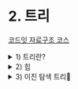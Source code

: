 # 2. 트리

[코드잇 자료구조 코스 ](https://www.codeit.kr/courses/data-structures)

<details>
  <summary>1) 트리란?</summary>
  <details>
    <summary>계층적 관계 & 트리란? & 트리 용어 & 트리의 활용</summary>

# 계층적 관계

## 트리

- 데이터의 상-하 관계(계층적 관계)를 저장하는 자료 구조

계층적 관계의 예시: 회사의 직급, 컴퓨터 폴더 구조, 클래스 상속 관계

## 계층적 데이터 저장

배열, 링크드 리스트 → 선형적 자료 구조

해시 테이블 → 데이터 관계 저장 X

따라서 위의 자료 구조들은 계층적 관계를 나타내기에는 적합하지 않음

# 트리란?

링크드 리스트가 노드들 간의 앞뒤 관계를 포함하고 있듯이,

트리는 노드들 간의 계층적 관계(상하 관계)를 포함하고 있다.

이때, 이 관계를 부모-자식 관계라고 한다.

여러 노드들이 부모-자식 관계를 통해서 연결되어 있고, 이 관계가 뻗어나가는 모양이 나무와 같다고 하여 트리라는 이름을 갖게 되었다.

트리에서 가장 상위에 있는 노드, 즉 트리의 시작점이 되는 노드를 나무의 뿌리와 같다 하여, 루트 노드 (root node)라 부른다.

# 트리 용어

- root 노드 (뿌리 노드): 트리의 시작 노드, 뿌리가 되는 노드를 말함. 보통 트리를 표현할 때 가장 위에 root 노드를 놓는 방식으로 나타냄
- 부모 노드: 특정 노드의 직속 상위 노드.
- 자식 노드: 특정 노드의 직속 하위 노드. 부모 노드와 반대되는 개념.
- 형제 노드: 같은 부모를 갖는 노드
- leaf 노드 (잎/말단 노드): 자식 노드를 갖고 있지 않은, 가장 말단에 있는 노드임. 트리의 끝에 있다고 해서 root(뿌리) 노드와 반대되는 표현으로 leaf(잎) 노드라고 부름.
- 깊이: 특정 노드가 root 노드에서 떨어져 있는 거리. 깊이는 해당 노드로 가기 위해서 root 노드에서 몇 번 아래로 내려와야 하는지를 나타냄.
- 레벨: 깊이 +1. 깊이랑 거의 같은 개념. 그냥 깊이에 1을 더한 값. 레벨 1에 있는 노드들, 레벨 2에 있는 노드들, 이런 식으로 특정 깊이인 노드들을 묶어서 표현할 때 사용하는 용어
- 높이: 트리에서 가장 깊이 있는 노드의 깊이.
- 부분 트리 (sub-tree): 현재 트리의 일부분을 이루고 있는 더 작은 트리를 말함. 오른쪽 부분 트리, 왼쪽 부분 트리 등. 전체 트리를 좀 더 작은 단위로 쪼개보면 더 작은 부분 트리들을 발견할 수 있음. 특정 노드를 root 노드라고 생각하고 바라보면 여러 가지 부분 트리들을 발견할 수 있음.

# 트리의 활용

## 트리의 장점

- 계층적 관계가 있는 데이터를 컴퓨터에서 사용!
- 컴퓨터 과학의 다양한 문제 기발하게 해결! (정렬, 압축)
- 흔히 사용하는 여러 추상 자료형 구현! (딕셔너리, 세트, 우선순위 큐)
  </details>
  <details>
    <summary>이진 트리 & 이진 트리 구현</summary>

# 이진 트리

## 이진 트리란?

각 노드가 최대 2개의 자식 노드를 가질 수 있는 트리

- 왼쪽 자식, 오른쪽 자식

# 이진 트리 구현

## 만들려는 이진 트리

<img src="img/binaryTree.png" width=400>

## 파이썬 코드

```python
class Node:
  """이진 트리 노드 클래스"""

  def __init__(self, data):
    """데이터와 두 자식 노드에 대한 레퍼런스를 갖는다"""
    self.data = data
    self.left_child = None
    self.right_child = None

"""노드 인스턴스 생성"""
root_node = Node(2)
node_B = Node(3)
node_C = Node(5)
node_D = Node(7)
node_E = Node(11)

"""B와 C를 root 노드의 자식으로 지정"""
root_node.left_child = node_B
root_node.right_child = node_C

"""D와 E를 B의 자식으로 지정"""
node_B.left_child = node_D
node_B.right_child = node_E

# root 노드에서 왼쪽 자식 노드 받아오기
test_node_1 = root_node.left_child
print(test_node_1.data) # 3

# 노드 B의 오른쪽 자식 노드 받아오기
test_node_2 = test_node_1.right_child
print(test_node_2.data) # 11
```

  </details>
  <details>
    <summary>이진 트리 종류 & 완전 이진 트리 배열로 구현하기</summary>

# 이진 트리 종류

## 정 이진 트리 (Full Binary Tree)

모든 노드가 2개 또는 0개의 자식을 가지는 이진 트리

## 완전 이진 트리 (Complete Binary Tree)

마지막 레벨 직전의 레벨 까지는 모든 노드들이 다 채워진 트리

마지막 레벨에서는 노드들이 다 채워질 필요는 없더라도, 왼쪽부터 오른쪽 방향으로는 노드들이 다 채워져야 함

<img src="img/completeBinaryTree.png" width=800>

### 완전 이진 트리의 중요한 성질

완전 이진 트리 안에 저장된 노드: n개

완전 이진 트리의 높이는 항상 *lg(n)*에 비례한다.

완전 이진 트리는 마지막 레벨 직전 레벨까지는 모두 노드로 가득 채워져 있음.

레벨1에 1개, 레벨2에 2개, 레벨3에 4개, 레벨4에 8개. 이런 식으로 레벨이 하나씩 증가할 때마다 이전 레벨에 있는 노드 개수의 2배를 더 담을 수 있음

이진 트리의 높이를 _h_, 그 노드 수를 *n*이라고 할 때,

2^(h) ≤ n ≤ 2^(h+1) - 1 , 2^(h) ≤ n < 2^(h+1) 이고, 각 항에 *lg*를 씌우면

_h_ ≤ _lg(n)_ < _h_+1 이 됨

이걸 보면 완전 이진 트리의 높이는 노드 수에 *lg*를 취한 값보다 작은 정수 중에서 최대의 정수임을 알 수 있다.

즉, 노드 수가 n개인 완전 이진 트리의 **높이**는 **h ≤ lg(n)**를 **만족하는 정수 중 **최대의 정수\*\*임

따라서, 완전 이진 트리의 높이 h는 노드 수인 n에 lg를 취한 값인 lg(n)에 비례해서 증가한다는 것을 알 수 있음. 그럼 언제 확실히 높이가 하나 더 증가할까? 그건 바로 노드 수가 현재보다 최소 2배 이상이 되었을 때이다.

h ≤ lg(n) 인 상황에서 n이 2n이 되면, lg(2n) = lg(n) + 1이고,

h+1 ≤ lg(n) +1을 만족하므로, 최소한 현재 노드 수보다 노드 수가 2배 이상이 되었을 때 확실히 높이도 하나 더 올라간다는 것을 알 수 있다.

정리하자면, 완전 이진 트리의 높이는 결국 O(lg(n))이라고 할 수 있음

## 포화 이진 트리 (Perfect Binary Tree)

포화 이진 트리는 모든 레벨이 빠짐없이 다 노드로 채워져 있는 이진 트리임

포화 이진 트리는 기본적으로 정 이진 트리와 완전 이진 트리의 특성을 모두 갖는다.

높이가 0이면 노드 수가 1개, 높이가 1이면 노드 수가 (1+2)개, 높이가 2면 (1+2+4)개, 높이가 3이면 (1+2+4+8)개 이런 식으로 그 높이에 따라 노드의 수가 고정된다.

트리의 높이는 h, 노드 수를 n이라 하면, **n = 2^(h+1) - 1**

식의 양쪽에 1을 더해주면 결국 **n+1 = 2^(h+1)** 와 같은 공식이 성립함

포화 이진 트리는 그 높이나 노드 수, 둘 중에서 하나만 알아도 나머지 하나의 값을 바로 구할 수 있음

# 완전 이진 트리 배열로 구현하기

## 완전 이진 트리 배열 (파이썬 리스트)에 저장하기

트리를 파이썬의 리스트로 구현하는 방법은 모든 이진 트리에 쓸 수 있는 방법은 아니고, 완전 이진 트리인 경우에만 쓸 수 있는 방법이다

<img src="img/completeBinaryTree2.png" width=800>

이 완전 이진 트리는 아래처럼 리스트에 저장할 수 있다.

```python
complete_binary_tree = [None, 1, 5, 12, 11, 9, 10, 14, 2, 10]
```

위 그림에서 빨간색 작은 숫자는 각 노드의 리스트 내에서의 인덱스를 나타냄. 그러니까 리스트에서 5번째 노드는 노드 9임

## 자식 노드를 찾는 방법

이진 트리에서 각 노드는 기본적으로 자식 노드들을 가리키는 레퍼런스를 가져야 함. 그래야 부모 노드가 자식 노드에 접근할 수 있으니까.

그렇다면 리스트에 노드들이 저장된 경우에는 부모 노드가 자식 노드에 어떻게 접근할 수 있을까?

<img src="img/completeBinaryTree2.png" width=800>

지금 2번째 노드(노드 5)의 왼쪽 자식 노드를 찾고 싶다고 하자.

그럼 먼저 노드의 인덱스 2에 2를 곱한다. 4다. 그 다음 리스트의 4번째 인덱스에 있는 노드를 찾으면 된다. 노드 11이 있다. 제대로 찾았다.

이번에는 3번째 노드(노드 12)의 오른쪽 자식 노드를 찾아보자.

이번에도 노드의 인덱스 3에 2를 곱한다. 그리고 1을 더해주는데, 그럼 7이다. 이번에는 리스트의 7번째 인덱스를 보면 노드 14가 있다. 맞게 찾았다.

왼쪽 자식 인덱스 = 자신의 인덱스 \* 2

오른쪽 자식 인덱스 = (자신의 인덱스 \* 2) + 1

## 부모 노드를 찾는 방법

부모의 노드를 찾을 때에는, 자신의 인덱스를 2로 나눈 것에서 정수만 취하면 된다.

## 정리

완전 이진 트리는 그 특수한 2가지 성질

- 마지막 레벨 직전의 레벨까지는 노드들로 가득 차 있음
- 마지막 레벨은 왼쪽에서 오른쪽 방향으로 노드들로 가득 차 있어야 함

때문에 이렇게 각 노드를 리스트에 저장한 후에도 부모 노드와 자식 노드를 손쉽게 찾을 수 있다.

## 파이썬 구현

```python
def get_parent_index(complete_binary_tree, index):
    """배열로 구현한 완전 이진 트리에서 index번째 노드의 부모 노드의 인덱스를 리턴하는 함수"""
    parent = index // 2
    if parent != 0:
        return parent
    # root 노드만 부모 노드가 없는데, 이 경우 parent_index가 0. None을 리턴
    else:
        return None

def get_left_child_index(complete_binary_tree, index):
    """배열로 구현한 완전 이진 트리에서 index번째 노드의 왼쪽 자식 노드의 인덱스를 리턴하는 함수"""
    left_child = index * 2
    # 자식 노드가 없으면 - None을 포함한 배열의 길이가 계산된 인덱스+1 보다 작음
    if len(complete_binary_tree) < left_child + 1:
        return None
    else:
        return left_child


def get_right_child_index(complete_binary_tree, index):
    """배열로 구현한 완전 이진 트리에서 index번째 노드의 오른쪽 자식 노드의 인덱스를 리턴하는 함수"""
    right_child = index * 2 + 1
    # 자식 노드가 없으면 - None을 포함한 배열의 길이가 계산된 인덱스+1 보다 작음
    if len(complete_binary_tree) < right_child + 1:
        return None
    else:
        return right_child

# 실행 코드
root_node_index = 1 # root 노드

tree = [None, 1, 5, 12, 11, 9, 10, 14, 2, 10]  # 과제 이미지에 있는 완전 이진 트리

# root 노드의 왼쪽과 오른쪽 자식 노드의 인덱스를 받아온다
left_child_index = get_left_child_index(tree, root_node_index)
right_child_index = get_right_child_index(tree,root_node_index)

print(tree[left_child_index]) # 5
print(tree[right_child_index]) # 12

# 9번째 노드의 부모 노드의 인덱스를 받아온다
parent_index = get_parent_index(tree, 9)

print(tree[parent_index]) # 11

# 부모나 자식 노드들이 없는 경우들
parent_index = get_parent_index(tree, 1)  # root 노드의 부모 노드의 인덱스를 받아온다
print(parent_index) # None

left_child_index = get_left_child_index(tree, 6)  # 6번째 노드의 왼쪽 자식 노드의 인덱스를 받아온다
print(left_child_index) # None

right_child_index = get_right_child_index(tree, 8)  # 8번째 노드의 오른쪽 자식 노드의 인덱스를 받아온다
print(right_child_index) # None
```

  </details>
  <details>
    <summary>트리 순회</summary>

# 트리 순회

## 순회

- 자료 구조에 저장된 모든 데이터를 도는 것

## 재귀 함수

선형적 자료 구조를 순회할 때는 보통 반복분을 사용했는데,

트리 순회에는 재귀 함수 사용!

순회 말고도, 트리에서는 재귀 함수를 많이 사용

## 순회 기본 동작들

- 재귀적으로 왼쪽 부분 트리 순회
- 재귀적으로 오른쪽 부분 트리 순회
- 현재 노드 데이터 출력

# 트리 순회: pre-order

## pre-order 순회

부분 트리 순회 "전"에 현재 노드 출력

1. 현재 노드 데이터를 출력한다
2. 재귀적으로 왼쪽 부분 트리 순회
3. 재귀적으로 오른쪽 부분 트리 순회

# 트리 순회: post-order

## post-order 순회

부분 트리 순회 "후"에 현재 노드 출력

1. 재귀적으로 왼쪽 부분 트리 순회
2. 재귀적으로 오른쪽 부분 트리 순회
3. 현재 노드 데이터를 출력한다.

# 트리 순회: in-order

## in-order 순회

부분 트리 순회 "사이"에 현재 노드 출력

1. 재귀적으로 왼쪽 부분 트리 순회
2. 현재 노드 데이터를 출력한다.
3. 재귀적으로 오른쪽 부분 트리 순회

## 순회

트리를 순회하면 노드들 사이에 **선형적 순서**를 만들 수 있다!

# in-order 순회 구현

## 순회할 트리

<img src="img/inOrder.png" width=800>

## 파이썬 코드

```python
class Node:
    """이진 트리 노드를 나타내는 클래스"""

    def __init__(self, data):
        """이진 트리 노드는 데이터와 두 자식 노드에 대한 레퍼런스를 갖는다"""
        self.data = data
        self.left_child = None
        self.right_child = None

def traverse_inorder(node):
    """in-order 순회 함수"""

    if node.left_child is not None:
        traverse_inorder(node.left_child)

    print(node.data)

    if node.right_child is not None:
        traverse_inorder(node.right_child)


# 여러 노드 인스턴스 생성
node_A = Node("A")
node_B = Node("B")
node_C = Node("C")
node_D = Node("D")
node_E = Node("E")
node_F = Node("F")
node_G = Node("G")
node_H = Node("H")
node_I = Node("I")

# 생성한 노드 인스턴스들 연결
node_F.left_child = node_B
node_F.right_child = node_G

node_B.left_child = node_A
node_B.right_child = node_D

node_D.left_child = node_C
node_D.right_child = node_E

node_G.right_child = node_I

node_I.left_child = node_H

# 노드 F를 root 노드로 만든다
root_node = node_F

# 만들어 놓은 트리를 in-order로 순회한다
traverse_inorder(root_node)
# A
# B
# C
# D
# E
# F
# G
# H
# I
```

  </details>
</details>

<details>
  <summary>2) 힙</summary>
  <details>
    <summary>힙이란?</summary>

# 힙이란?

## 힙의 두 가지 속성

힙은 2가지 속성을 가진 트리임

- 형태 속성: 완전 이진 트리다 ( 높이 = O(lg(n)) )
- 힙 속성: 모든 노드의 데이터는 자식 노드들의 데이터보다 크거나 같다.

## 힙의 두 가지 활용

- 정렬 문제 해결
- 우선순위 큐 구현
  </details>
  <details>
    <summary>정렬 문제</summary>

# 정렬 문제

## 정렬

여러 개의 데이터 요소를 특정 순서로 배치하는 것

정렬 알고리즘: 데이터를 재배치하는 구체적인 방법

- 삽입 정렬, 합병 정렬, 선택 정렬, 힙 정렬

# 배열로 구현한 힙

## 힙 구현하기

- 힙도 완전 이진 트리이므로 동적 배열로 구현! (파이썬 리스트)

# 힙 만들기 1

## heapify

**heapify**: 힙 속성을 지키지 않는 노드가 있을 때마다, 그 노드가 맞는 위치를 찾을 때까지 재배치하는 알고리즘

부모 노드와 자식 노드들의 데이터의 크기를 비교하여, 부모 노드보다 자식 노드가 크면 두 노드의 위치를 바꿔준다.

### 시간 복잡도

모든 노드의 개수: n

최악의 경우: 루트 노드가 리프 노드까지 내려가는 경우

- 총 트리의 높이만큼 데이터를 비교하고 재배치 함

heapify 시간 복잡도: **O(lg(n))**

## 내가 짠 heapify 코드

```python
def swap(tree, index_1, index_2):
    """완전 이진 트리의 노드 index_1과 노드 index_2의 위치를 바꿔준다"""
    temp = tree[index_1]
    tree[index_1] = tree[index_2]
    tree[index_2] = temp

def heapify(tree, index, tree_size):
    """heapify 함수"""

    # 왼쪽 자식 노드의 인덱스와 오른쪽 자식 노드의 인덱스를 계산
    left_child_index = 2 * index
    right_child_index = 2 * index + 1

		parent_data = tree[index]

    # 자식 노드가 없을 때 종료
    if tree_size < left_child_index + 1:
        return
    # 왼쪽 자식 노드만 있을 때
    elif tree_size < right_child_index + 1:
        left_child_data = tree[left_child_index]
        most = max(parent_data, left_child_data)
        # 부모 노드의 데이터가 가장 클 떄
        if parent_data == most:
            return
        # 왼쪽 자식 노드의 데이터가 가장 클 떄
        else:
            swap(tree, index, left_child_index)
            heapify(tree, left_child_index, tree_size)
        return

    # 모든 자식 노드가 있을 때
    left_child_data = tree[left_child_index]
    right_child_data = tree[right_child_index]

    most = max(parent_data, left_child_data, right_child_data)

    # 부모 노드의 데이터가 가장 클 떄
    if parent_data == most:
        return
    # 왼쪽 자식 노드의 데이터가 가장 클 떄
    elif left_child_data == most:
        swap(tree, index, left_child_index)
        heapify(tree, left_child_index, tree_size)
    # 오른쪽 자식 노드의 데이터가 가장 클 떄
    else:
        swap(tree, index, right_child_index)
        heapify(tree, right_child_index, tree_size)



# 실행 코드
tree = [None, 15, 5, 12, 14, 9, 10, 6, 2, 11, 1]  # heapify하려고 하는 완전 이진 트리
heapify(tree, 2, len(tree))  # 노드 2에 heapify 호출
print(tree)
```

## 코드잇 해답: 더 나은 heapify 코드

```python
def swap(tree, index_1, index_2):
    """완전 이진 트리의 노드 index_1과 노드 index_2의 위치를 바꿔준다"""
    temp = tree[index_1]
    tree[index_1] = tree[index_2]
    tree[index_2] = temp

def heapify(tree, index, tree_size):
    """heapify 함수"""

    # 왼쪽 자식 노드의 인덱스와 오른쪽 자식 노드의 인덱스를 계산
    left_child_index = 2 * index
    right_child_index = 2 * index + 1

    largest = index # 일단 부모 노드의 값이 가장 크다고 설정

    # 왼쪽 자식 노드의 값과 비교
    #(동시에 인덱스의 유효 범위 확인을 통해서 자식 노드가 있는지도 확인)
    if 0 < left_child_index < tree_size and tree[largest] < tree[left_child_index]:
        largest = left_child_index

    # 오른쪽 자식 노드의 값과 비교
    if 0 < right_child_index < tree_size and tree[largest] < tree[right_child_index]:
        largest = right_child_index

    if largest != index: # 부모 노드의 값이 자식 노드의 값보다 작으면
        swap(tree, index, largest) # 부모 노드와 최댓값을 가진 자식 노드의 위치를 바꿔준다
	      # 자리가 바뀌어 자식 노드가 된 기존의 부모 노드를 대상으로 또 heapify 함수를 호출한다
				heapify(tree, largest, tree_size)


# 실행 코드
tree = [None, 15, 5, 12, 14, 9, 10, 6, 2, 11, 1]  # heapify하려고 하는 완전 이진 트리
heapify(tree, 2, len(tree))  # 노드 2에 heapify 호출
print(tree)
```

# 힙 만들기 2

## heapify

파라미터로 넘기는 노드가 힙에서 위치를 찾아간다.

파이썬 리스트로 구현한 완전 이진 트리에서, 마지막 인덱스부터 차례로 hipify를 호출해 추면 힙으로 만들 수 있음

- 이미 자식 노드들에 heapify 함수가 호출된 이후에는 부모 노드를 뿌리로 하고 있는 부분들은 모두 힙 속성을 지키고 있는 것으로 가정할 수 있기 때문

## 시간 복잡도

heapify: O(lg(n))

이 heapify를 맨 뒤 노드부터 모든 노드에 호출해야 하기 때문에

시간복잡도는 **O(nlg(n))** 이다!

  </details>
  <details>
  <summary>힙 정렬</summary>

# 힙 정렬

## 힙 정렬

힙을 이용한 정렬 알고리즘!

1. 힙을 만든다
2. root와 마지막 노드를 바꿔준다
3. (바꾼 노드는 없는 노드 취급한다)
4. 새로운 노드가 힙 속성을 지킬 수 있게 heapify 호출

모든 인덱스를 돌 때까지 2~4 반복

### 만약 내림 차순으로 정렬하고 싶으면?

힙 속성을 반대로 (부모 노드의 데이터가 자식 노드의 데이터보다 작아야 한다) 바꾸고, 똑같은 알고리즘을 적용하면 된다.

# 힙 정렬 구현하기

## 순서

1. 먼저 리스트를 힙으로 만든다
2. root 노드와 마지막 노드의 위치를 바꾼다. 마지막 위치로 간 기존의 root 노드는 이제 힙에서 없다고 가정한다.
3. 새로운 root 노드가 힙 속성을 지킬 수 있게 heapify 한다.
4. 힙에 남아있는 노드가 없도록 단계 2~3을 반복한다.

## 내가 짠 코드

```python
def swap(tree, index_1, index_2):
    """완전 이진 트리의 노드 index_1과 노드 index_2의 위치를 바꿔준다"""
    temp = tree[index_1]
    tree[index_1] = tree[index_2]
    tree[index_2] = temp

def heapify(tree, index, tree_size):
    """heapify 함수"""

    # 왼쪽 자식 노드의 인덱스와 오른쪽 자식 노드의 인덱스를 계산
    left_child_index = 2 * index
    right_child_index = 2 * index + 1

    largest = index  # 일단 부모 노드의 값이 가장 크다고 설정

    # 왼쪽 자식 노드의 값과 비교
    if 0 < left_child_index < tree_size and tree[largest] < tree[left_child_index]:
        largest = left_child_index

    # 오른쪽 자식 노드의 값과 비교
    if 0 < right_child_index < tree_size and tree[largest] < tree[right_child_index]:
        largest = right_child_index

    if largest != index: # 부모 노드의 값이 자식 노드의 값보다 작으면
        swap(tree, index, largest)  # 부모 노드와 최댓값을 가진 자식 노드의 위치를 바꿔준다
        heapify(tree, largest, tree_size)  # 자리가 바뀌어 자식 노드가 된 기존의 부모 노드를대상으로 또 heapify 함수를 호출한다

def heapsort(tree):
    """힙 정렬 함수"""
    tree_size = len(tree)

    # 1. 리스트를 힙으로 만든다
    # 마지막 노드부터  root 노드까지 반복
    for i in range(len(tree) - 1, 0, -1):
        # heapify 호출
        heapify(tree, i, tree_size)

    root_index = 1

    # 마지막 노드부터 root 노드까지 반복
    for i in range(len(tree) - 1, 0, -1):
        # 2-1. root 노드와 마지막 노드의 위치를 바꾼다.
        temp = tree[root_index]
        tree[root_index] = tree[i]
        tree[i] = temp

        # 2-2 마지막 위치로 간 기존의 root 노드는 이제 힙에서 없다고 가정한다.
        sub_tree = tree[:i]


        # 3. 새로운 root 노드가 힙 속성을 지킬 수 있게 heapify 한다.
        heapify(sub_tree, root_index, len(sub_tree))


        # 4. 기존의 tree에 반영
        tree[:i] = sub_tree[:]

# 실행 코드
data_to_sort = [None, 6, 1, 4, 7, 10, 3, 8, 5, 1, 5, 7, 4, 2, 1]
heapsort(data_to_sort)
print(data_to_sort)
```

## 코드잇 해답: 더 나은 코드

```python
def swap(tree, index_1, index_2):
    """완전 이진 트리의 노드 index_1과 노드 index_2의 위치를 바꿔준다"""
    temp = tree[index_1]
    tree[index_1] = tree[index_2]
    tree[index_2] = temp

def heapify(tree, index, tree_size):
    """heapify 함수"""

    # 왼쪽 자식 노드의 인덱스와 오른쪽 자식 노드의 인덱스를 계산
    left_child_index = 2 * index
    right_child_index = 2 * index + 1

    largest = index  # 일단 부모 노드의 값이 가장 크다고 설정

    # 왼쪽 자식 노드의 값과 비교
    if 0 < left_child_index < tree_size and tree[largest] < tree[left_child_index]:
        largest = left_child_index

    # 오른쪽 자식 노드의 값과 비교
    if 0 < right_child_index < tree_size and tree[largest] < tree[right_child_index]:
        largest = right_child_index

    if largest != index: # 부모 노드의 값이 자식 노드의 값보다 작으면
        swap(tree, index, largest)  # 부모 노드와 최댓값을 가진 자식 노드의 위치를 바꿔준다
        heapify(tree, largest, tree_size)  # 자리가 바뀌어 자식 노드가 된 기존의 부모 노드를대상으로 또 heapify 함수를 호출한다

def heapsort(tree):
    """힙 정렬 함수"""
    tree_size = len(tree)

    # 마지막 인덱스부터 처음 인덱스까지 heapify를 호출한다
    for index in range(tree_size - 1, 0, -1):
        heapify(tree, index, tree_size)

    # 마지막 인덱스부터 처음 인덱스까지
    for i in range(tree_size - 1, 0, -1):
        swap(tree, 1, i) # root 노드와 마지막 인덱스를 바꿔준 후
        heapify(tree, 1, i) # root 노드에 heapify를 호출한다

# 실행 코드
data_to_sort = [None, 6, 1, 4, 7, 10, 3, 8, 5, 1, 5, 7, 4, 2, 1]
heapsort(data_to_sort)
print(data_to_sort)
```

# 힙 정렬 시간 복잡도 & 평가

## 힙 정렬 시간 복잡도

모든 노드의 수 = n

### 힙 정렬의 각 단계

1. 먼저 리스트를 힙으로 만든다.
2. root 노드와 마지막 노드의 위치를 바꾼다. 마지막 위치로 간 기존의 root 노드는 이제 힙에서 없다고 가정한다.
3. 새로운 root 노드가 힙 속성을 지킬 수 있게 heapify 한다.
4. 힙에 남아있는 노드가 없도록 단계 2 ~ 3을 반복한다.

1번째 단계인 리스트를 힙으로 만드는 데 걸리는 시간은 O(nlg(n))이다.

2번째 단계는 그냥 두 노드의 위치를 바꿔 주는 작업이기 때문에 노드의 개수 n과는 상관없이 항상 O(1)이다.

3번째 단계는 새로운 root 노드에 heapify 하는 것이다. 이때의 시간 복잡도는 O(lg(n)). 그럼 2번째 단계와 3번째 단계를 합치면 O(lg(n) + 1), 즉, O(lg(n))이다.

4번째 단계는 2~3 단계를, 힙에 남아있는 노드가 없을 때까지 반복한다. 힙에는 총 n개의 노드가 있으므로 2, 3, 4단계의 시간 복잡도를 종합하면 O(nlg(n)) 이라고 할 수 있다.

### 정리

- 힙을 만드는 데 O(nlg(n))
- 만든 힙에서 매번 root 노드를 뽑고 남은 것들을 다시 힙을 만들어주는 작업을 반복하는 데 O(nlg(n))이 걸린다.

그럼 힙 정렬의 총 시간 복잡도는 O(nlg(n) + nlg(n))으로 O(2nlg(n))이고,

시간 복잡도에서 상수는 무시되니까 결국 O(nlg(n))이라고 할 수 있다.

힙 정렬은 **O(nlg(n))**의 시간 본잡도를 가지는 정렬 알고리즘이다.

## 다른 정렬 알고리즘들과의 비교

- 선택 정렬: O(n^(2))
- 삽입 정렬: O(n^(2))
- 합병 정렬: O(nlg(n))
- 퀵 정렬: 평균 O(nlg(n)), 최악 O(n^(2))
- 힙 정렬: O(nlg(n))

힙 정렬은 선택 정렬과 삽입 정렬보다는 좋고, 합병 정렬과 퀵 정렬과는 비슷한 성능을 내는 정렬 방법이라는 것을 알 수 있다.

  </details>
  <details>
    <summary>우선순위 큐</summary>

# 우선순위 큐

## 우선순위 큐란?

우선순위 큐는 추상 자료형 중 하나다.

- 데이터를 저장할 수 있다.
- 저장한 데이터가 우선순위 순서대로 나온다.

## 우선순위 큐와 힙의 관계

- 힙을 사용하면 우선순위 큐를 효율적으로 구현할 수 있다.

# 힙에 데이터 삽입하기

## 힙 속성을 유지하면서 힙에 데이터 삽입하는 법

1. 힙의 마지막 인덱스에 데이터를 삽입한다
2. 삽입한 데이터와 부모 노드의 데이터를 비교한다
3. 부모 노드의 데이터가 더 작으면 둘의 위치를 바꿔준다
4. 새로 삽입한 노드가 제 위치를 찾을 때까지 2~3을 반복한다.

# 힙 데이터 삽입 구현하기

## 과정

우선순위 큐는 `PriorityQueue`라는 클래스로 정의되어 있고, 그 안에 힙이 있다. `PriorityQueue` 클래스에는 `heap`이라는 인스턴스 변수가 있고, 이것은 파이썬의 리스트를 가리킨다. 가장 처음 `heap`에는 `None`이라는 원소 하나만 있다.

힙에 데이터를 삽입하는 메소드의 이름은 `insert`이다. `insert` 메소드는 데이터를 삽입할 때 리스트가 계속 힙의 속성을 유지하도록 하는 기능도 포함해야 한다.

`insert` 메소드로 데이터를 삽입할 때 이루어져야 하는 일은 3단계로 나눌 수 있다.

1. 힙의 마지막 인덱스에 노드를 삽입한다.
2. (1) 삽입한 노드와 그 부모 노드를 비교해서 부모 노드가 더 작으면 둘의 위치를 바꾸고, (2)부모 노드가 더 크거나 같으면 그대로 둔다.
3. 2-1의 경우에는 삽입한 노드가 올바른 위치를 찾을 때까지 단계 2를 반복한다.

이때 단계 2와 단계 3의 작업을 하는 별도의 함수 `reverse_heapify`를 정의해 놓고 사용한다.

이 함수는

- 리스트로 구현한 완전 이진 트리, `tree`
- 삽입된 노드의 인덱스, `index`

를 파라미터로 받는다. 그리고 삽입된 노드를 힙 속성을 유지할 수 있는 위치로 이동시킨다.

이전에 배운 `heapify` 함수가 위에 있는 노드를 아래로 이동시켜서 힙 속성을 유지했다면 `reverse_heapify` 함수는 아래에 있는 노드를 위로 이동시켜서 힙 속성을 유지시킨다.

`reverse_heapify` 함수만 완성되면 `insert` 메소드를 완성하는 것은 간단하다

`insert` 함수는

- `self`
- 삽입하는 데이터, `data`

를 파라미터로 받는데, `insert` 메소드는

1. 리스트, `heap`의 마지막에 새로운 데이터를 삽입하고
2. 그 마지막 인덱스를 `reverse_heapify` 함수에 파라미터로 넘겨서 호출하면 된다.

## 힙에 데이터 삽입하기

```python
def swap(tree, index_1, index_2):
    """완전 이진 트리의 노드 index_1과 노드 index_2의 위치를 바꿔준다"""
    temp = tree[index_1]
    tree[index_1] = tree[index_2]
    tree[index_2] = temp

def reverse_heapify(tree, index):
    """삽입된 노드를 힙 속성을 지키는 위치로 이동시키는 함수"""
    parent_index = index // 2  # 삽입된 노드의 부모 노드의 인덱스 계산
    # 해당 자식 노드가 부모 노드보다 크면 두 노드의 위치를 바꾼다
    if 0 < parent_index and tree[parent_index] < tree[index]:
        swap(tree, parent_index, index)
        reverse_heapify(tree, parent_index)





class PriorityQueue:
    """힙으로 구현한 우선순위 큐"""
    def __init__(self):
        self.heap = [None]  # 파이썬 리스트로 구현한 힙

    def insert(self, data):
        """삽입 메소드"""
        # 1 힙의 마지막 인덱스에 노드를 삽입한다
        self.heap.append(data)

        # 2 삽입한 노드와 그 부모 노드를 비교해서 부모 노드가 더 작으면 둘의 위치를 바꾼다
        reverse_heapify(self.heap, len(self.heap)-1)

    def __str__(self):
        return str(self.heap)

# 실행 코드
priority_queue = PriorityQueue()

priority_queue.insert(6)
priority_queue.insert(9)
priority_queue.insert(1)
priority_queue.insert(3)
priority_queue.insert(10)
priority_queue.insert(11)
priority_queue.insert(13)

print(priority_queue)
# [None, 13, 9, 11, 3, 6, 1, 10]
```

# 힙에서 최고 우선순위 데이터 추출하기

## 힙에서 root 노드 데이터 추출하기

- root 노드와 마지막 노드를 서로 바꿔 준다.
- 마지막 노드의 데이터를 변수에 저장해 준다.
- 마지막 노드를 삭제한다.
- root 노드에 heapify를 호출해서 망가진 힙 속성을 고친다.
- 변수에 저장한 데이터를 리턴한다 (최고 우선순위 데이터)

# 힙 우선순위 데이터 추출 구현

## 단계

1. root 노드와 마지막 노드의 위치를 바꾼다
2. 마지막 위치로 간 원래 root 노드의 데이터를 별도 변수에 저장하고, 노드는 힙에서 지운다
3. 새로운 root 노드를 대상으로 heapify해서 망가진 힙 속성을 복원한다
4. 2단계에서 따로 저장해 둔 최우선순위 데이터를 리턴한다

### heapify_code.py

```python
def swap(tree, index_1, index_2):
    """완전 이진 트리의 노드 index_1과 노드 index_2의 위치를 바꿔준다"""
    temp = tree[index_1]
    tree[index_1] = tree[index_2]
    tree[index_2] = temp

def heapify(tree, index, tree_size):
    """heapify 함수"""

    # 왼쪽 자식 노드의 인덱스와 오른쪽 자식 노드의 인덱스를 계산
    left_child_index = 2 * index
    right_child_index = 2 * index + 1

    largest = index  # 일단 부모 노드의 값이 가장 크다고 설정

    # 왼쪽 자식 노드의 값과 비교
    if 0 < left_child_index < tree_size and tree[largest] < tree[left_child_index]:
        largest = left_child_index

    # 오른쪽 자식 노드의 값과 비교
    if 0 < right_child_index < tree_size and tree[largest] < tree[right_child_index]:
        largest = right_child_index

    if largest != index: # 부모 노드의 값이 자식 노드의 값보다 작으면
        swap(tree, index, largest)  # 부모 노드와 최댓값을 가진 자식 노드의 위치를 바꿔준다
        heapify(tree, largest, tree_size)  # 자리가 바뀌어 자식 노드가 된 기존의 부모 노드를대상으로 또 heapify 함수를 호출한다

def reverse_heapify(tree, index):
    """삽입된 노드를 힙 속성을 지키는 위치로 이동시키는 함수"""
    parent_index = index // 2  # 삽입된 노드의 부모 노드의 인덱스 계산

    # 부모 노드가 존재하고, 부모 노드의 값이 삽입된 노드의 값보다 작을 때
    if 0 < parent_index < len(tree) and tree[index] > tree[parent_index]:
        swap(tree, index, parent_index)  # 부모 노드와 삽입된 노드의 위치 교환
        reverse_heapify(tree, parent_index)  # 삽입된 노드를 대상으로 다시 reverse_heapify 호출
```

### main.py

```python
from heapify_code import *

class PriorityQueue:
    """힙으로 구현한 우선순위 큐"""
    def __init__(self):
        self.heap = [None]  # 파이썬 리스트로 구현한 힙

    def insert(self, data):
        """삽입 메소드"""
        self.heap.append(data)  # 힙의 마지막에 데이터 추가
        reverse_heapify(self.heap, len(self.heap)-1) # 삽입된 노드(추가된 데이터)의 위치를 재배치

    def extract_max(self):
        """최우선순위 데이터 추출 메소드"""
        tree = self.heap
        # 1. root 노드와 마지막 노드의 위치를 바꾼다
        swap(tree, 1, len(tree)-1)

        # 2. 마지막 위치로 간 데이터를 별도 변수에 저장, 노드를 힙에서 삭제
        return_value = self.heap.pop()

        # 3. 새로운 root 노드를 대상으로 heapify
        heapify(tree, 1, len(tree))

        # 4. 2단계에서 따로 저장해 둔 최우선순위 데이터를 리턴한다
        return return_value


    def __str__(self):
        return str(self.heap)

# 출력 코드
priority_queue = PriorityQueue()

priority_queue.insert(6)
priority_queue.insert(9)
priority_queue.insert(1)
priority_queue.insert(3)
priority_queue.insert(10)
priority_queue.insert(11)
priority_queue.insert(13)

print(priority_queue.extract_max()) # 13
print(priority_queue.extract_max()) # 11
print(priority_queue.extract_max()) # 10
print(priority_queue.extract_max()) # 9
print(priority_queue.extract_max()) # 6
print(priority_queue.extract_max()) # 3
print(priority_queue.extract_max()) # 1
```

  </details>
  <details>
    <summary>힙 삽입, 추출 시간 복잡도 & 힙으로 구현한 우선순위 큐 평가</summary>

# 힙 삽입, 추출 시간 복잡도

## 힙의 삽입 연산 시간 복잡도

힙에 있는 노드의 개수를 n개라고 가정한다.

### 힙의 삽입 연산 단계

1. 힙의 마지막 인덱스에 노드를 삽입한다.
2. (1) 삽입한 노드와 그 부모 노드를 비교해서 부모 노드가 더 작으면 둘의 위치를 바꾸고, (2) 부모 노드가 더 크거나 같으면 그대로 둔다.
3. 2-(1)의 경우에는 삽입한 노드가 올바른 위치를 찾을 때까지 단계 2를 반복한다.

### 1단계

먼저 힙의 마지막에 노드를 삽입해야 한다. 힙을 동적 배열로 구현했으니, 동적 배열에 원소를 추가하는 것의 시간 복잡도를 분할 상환 분석하면 O(1)이다.

### 2단계

1. 삽입된 노드의 값과 부모 노드의 값을 비교하는 건 O(1)이 걸린다.
2. 삽입된 데이터가 더 큰 경우 부모 노드와의 위치를 바꿔주는 것과 마찬가지로 O(1)이 걸린다.

즉, 2단계에서는 O(2)이 걸리는데, 이건 O(1)과 동일하다.

### 3단계

최악의 경우 2단계를 몇 번이나 반복해야할까? 최악의 경우는 삽입한 데이터가 leaf 노드부터 시작해서 root 노드까지 올라가는 경우인데, 그럼 힙의 높이만큼 2단계를 반복해야 한다.

힙의 높이는 lg(n)에 비례하니까 시간은 O(lg(n))이다. 이 말은, 2단계의 시간인 O(1)를 최대 O(lg(n))번 반복할 수 있다는 말이니까 결국 시간 복잡도는 O(lg(n))이 걸린다.

### 정리

1. 1단계의 O(1)
2. 2단계, 3단계의 O(lg(n))

를 더하면 O(1+lg(n))이 되고, 이건 곧 O(lg(n))과 같다.

결론적으로, 힙에 데이터를 삽입하는 연산의 시간 복잡도는 **O(lg(n))**이다.

## 힙의 추출 연산 시간 복잡도

이제 힙에서 가자 우선 순위가 높은 데이터를 추출하는 데에 시간이 얼마 걸리는지 알아보자. 이번에도 힙에 있는 노드의 개수를 n이라고 한다.

### 힙의 추출 연산 단계

1. root 노드와 마지막 노드의 위치를 바꾼다.
2. 마지막 위치로 간 원래 root 노드의 데이터를 별도 변수에 저장하고, 노드는 힙에서 지운다.
3. 새로운 root 노드를 대상으로 `heapify`해서 망가진 힙 속성을 복원한다.
4. 2단계에서 따로 저장해 둔 최우선순위 데이터를 리턴한다.

### 1단계

root 노드와 마지막 노드위 위치를 바꾸는 건 노드의 개수랑은 전혀 상관 없이 O(1)이 걸린다.

### 2단계

데이터를 변수에 지정하는 것은 O(1)이 걸린다. 힙을 동적 배열로 구현했으니, 동적 배열에서 마지막 인덱스의 원소를 삭제하는 건 분할 상환 분석을 하면 O(1)이 걸린다. 이 단계는 총 O(1+1)이 걸리니까 O(1)이 걸리는 것이다.

### 3단계

새로운 root 노드를 대상으로 `heapify`를 호출해서 망가진 힙 속성을 복원하는 단계이다. `heapify`는 O(lg(n))이 걸린다.

### 4단계

변수를 리턴하는 건 O(1)이 걸린다.

### 정리

총 걸리는 시간을 더하면 O(1+1+lg(n)+1)이다. 여기서 1은 다 무시해도 되니까, 힙에서 가장 우선 순위가 높은 데이터를 추출하는 연산의 시간 복잡도는 **O(lg(n))**이다.

# 힙으로 구현한 우선순위 큐 평가

우선순위 큐를 구현할 때는 힙 말고도 다른 자료 구조들을 활용할 수도 있다.

- 정렬된 동적 배열
- 정렬된 더블리 링크드 리스트

## 정렬된 동적 배열

### 삽입 연산

동적 배열에 데이터가 정렬된 채(오름차순 또는 내림차순)로 있다고 가정하고 새로운 데이터를 삽입할 때는 생각해보자. 새로운 데이터를 정렬된 동적 배열에 삽입하려면 크게 두 가지 작업을 해야한다.

1. 먼저 새로운 데이터가 어느 위치에 들어가야 하는지를 찾고
2. 그위치에 데이터를 넣어야 한다.

### 삽입 연산 시간 복잡도

1. 삽입할 위치를 찾는 것은 이진 탐색을 사용하면 O(lg(n))이 걸린다.
2. 그리고 그 위치에 데이터를 삽입하는 건 최악의 경우 O(n)이 걸린다.

그럼 삽입 연산은 총 O(lg(n) + n)이 걸리고, 이는 곧 O(n)과 같다.

결국, 정렬된 동적 배열에 데이터를 삽입하는 연산은 **O(n)**이 걸린다.

### 추출 연산

동적 배열이 항상 정렬된 상태라면 가장 우선순위가 높은 데이터는 항상 배열의 끝에 있을 것이다. 그래서 추출할 때는 그냥 마지막 데이터를 삭제함과 동시에 리턴하면 된다.

동적 배열 맨 뒤에 있는 데이터를 추출하는 연산은 O(1)이 걸린다.

결국, 정렬된 동적 배열에서 가장 우선순위가 높은 데이터를 추출하는 연산은 **O(1)**이 걸린다.

## 정렬된 더블리 링크드 리스트

### 삽입 연산

일단 데이터를 삽입해야 하는 위치를 찾아야 한다. 링크드 리스트에서는 이럴 때 선형 탐색을 해야 한다. 그러니까 head 노드부터 순서대로 하나씩 노드를 확인하면서 삽입할 위치를 찾아야 하는데, 총 노드 수가 n이라고 했을 때, 최악의 경우 n개의 노드를 다 봐야 한다.

예를 들어, `| 3 | 5 | 6 | 8 | 9 |` 이렇게 정렬된 더블리 링크드 리스트에서 10을 삽입하고 싶으면 선형 탐색으로 3부터 9까지를 다 확인해야 한다.

- 9 뒤에 삽입해야 한다는 걸 알기 위해 n개의 노드를 다 봐야 하는 것이다. 그러니까 삽입할 위치를 찾는 단계는 O(n)이 걸린다.

그럼 삽입은 얼마나 걸릴까? 위치만 정해지고 나면 링크드 리스트에서 데이터를 삽입하는 건 O(1)에 할 수 있다. 위치만 정해지고 나면 링크드 리스트에서 데이터를 삽입하는 건 O(1)에 할 수 있다.

결국, 정렬된 더블리 링크드 리스트에 데이터를 삽입하는 것은 O(1+n)이 걸리고, 이건 **O(n)**과 같다.

### 추출 연산

더블리 링크드 리스트에서 마지막 데이터를 추출하는 데에는 O(1)이 걸린다.

결국, 정렬된 더블리 링크드 리스트에서 가장 우선순위가 높은 데이터를 추출하는 데 **O(1)**이 걸리는 것이다.

## 힙

힙으로 우선순위 큐를 구현할 때에는, 힙에 데이터를 삽입하는 연산과 추출하는 연산의 시간 복잡도는 모두 O(lg(n))이었다.

## 우선순위 큐 시간 복잡도 정리

- 정렬된 동적 배열: 삽입=O(n), 추출=O(1)
- 정렬된 더블리 링크드 리스트: 삽입=O(n), 추출=O(1)
- 힙: 삽입=O(lg(n)), 추출=O(lg(n))

우선순위를 사용할 때

- 정렬된 동적 배열이나 정렬된 더블리 링크드 리스트를 사용하면 데이터를 추출할 때 더 효율적
- 힙을 사용하면 데이터를 삽입할 때 더 효율적

## 우선순위 큐는 뭐로 구현하는 게 가장 좋을까?

만약 새로운 데이터를 삽입할 일이 많으면 힙으로,

기존 데이터를 추출할 일이 더 많으면 정렬된 동적 배열이나 정렬된 더블리 링크드 리스트로 구현하는 게 좋을 것이다.

이렇게 우선순위 큐와 같은 어떤 추상 자료형을 구현할 때는 특정 방식이 항상 더 낫다고 단정하기 힘들다. 단지, 개발자가 처한 상황에 따라 정답이 달라질 뿐이고, 개발자는 이러한 것을 잘 판단해야겠다.

  </details>
</details>

<details>
  <summary>3) 이진 탐색 트리</summary>
</details>
